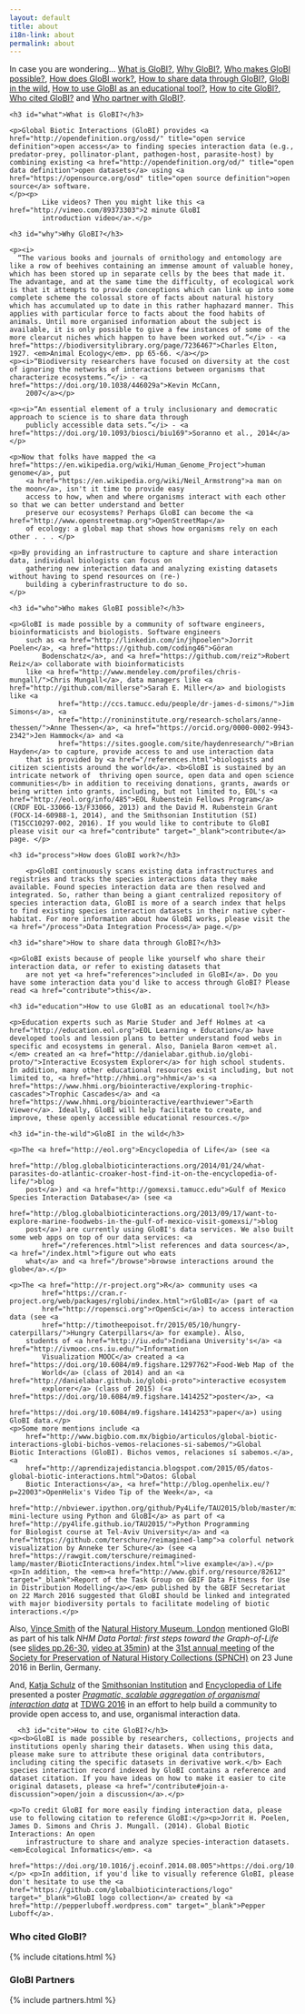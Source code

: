 ```yaml
---
layout: default
title: about
i18n-link: about
permalink: about
---
```

<div class="ui-widget">
    <p>In case you are wondering... <a href="#what">What is GloBI?</a>, <a href="#why">Why GloBI?</a>, <a href="#who">Who makes GloBI possible?</a>, <a href="#process">How does GloBI work?</a>, <a href="#share">How to share data through GloBI?</a>, <a href="#in-the-wild">GloBI in the wild</a>, <a href="#education">How to use GloBI as an educational tool?</a>, <a href="#cite">How to cite GloBI?</a>, <a href="#citations">Who cited GloBI?</a> and <a href="#partners">Who partner with GloBI?</a>.</p>

    <h3 id="what">What is GloBI?</h3>

    <p>Global Biotic Interactions (GloBI) provides <a href="http://opendefinition.org/ossd/" title="open service definition">open access</a> to finding species interaction data (e.g., predator-prey, pollinator-plant, pathogen-host, parasite-host) by combining existing <a href="http://opendefinition.org/od/" title="open data definition">open datasets</a> using <a href="https://opensource.org/osd" title="open source definition">open source</a> software. 
    </p><p>
            Like videos? Then you might like this <a href="http://vimeo.com/89373303">2 minute GloBI
            introduction video</a>.</p>

    <h3 id="why">Why GloBI?</h3>

    <p><i>
      “The various books and journals of ornithology and entomology are like a row of beehives containing an immense amount of valuable honey, which has been stored up in separate cells by the bees that made it. The advantage, and at the same time the difficulty, of ecological work is that it attempts to provide conceptions which can link up into some complete scheme the colossal store of facts about natural history which has accumulated up to date in this rather haphazard manner. This applies with particular force to facts about the food habits of animals. Until more organised information about the subject is available, it is only possible to give a few instances of some of the more clear­cut niches which happen to have been worked out.”</i> - <a href="https://biodiversitylibrary.org/page/7236467">Charles Elton, 1927. <em>Animal Ecology</em>. pp 65-66. </a></p>
    <p><i>“Biodiversity researchers have focused on diversity at the cost of ignoring the networks of interactions between organisms that characterize ecosystems.”</i> - <a href="https://doi.org/10.1038/446029a">Kevin McCann,
        2007</a></p>

    <p><i>“An essential element of a truly inclusionary and democratic approach to science is to share data through
        publicly accessible data sets.”</i> - <a href="https://doi.org/10.1093/biosci/biu169">Soranno et al., 2014</a>
    </p>

    <p>Now that folks have mapped the <a href="https://en.wikipedia.org/wiki/Human_Genome_Project">human genome</a>, put
        <a href="https://en.wikipedia.org/wiki/Neil_Armstrong">a man on the moon</a>, isn't it time to provide easy
        access to how, when and where organisms interact with each other so that we can better understand and better
        preserve our ecosystems? Perhaps GloBI can become the <a href="http://www.openstreetmap.org">OpenStreetMap</a>
        of ecology: a global map that shows how organisms rely on each other . . . </p>

    <p>By providing an infrastructure to capture and share interaction data, individual biologists can focus on
        gathering new interaction data and analyzing existing datasets without having to spend resources on (re-)
        building a cyberinfrastructure to do so.
    </p>

    <h3 id="who">Who makes GloBI possible?</h3>

    <p>GloBI is made possible by a community of software engineers, bioinformaticists and biologists. Software engineers
        such as <a href="http://linkedin.com/in/jhpoelen">Jorrit Poelen</a>, <a href="https://github.com/coding46">Göran
            Bodenschatz</a>, and <a href="https://github.com/reiz">Robert Reiz</a> collaborate with bioinformaticists
        like <a href="http://www.mendeley.com/profiles/chris-mungall/">Chris Mungall</a>, data managers like <a href="http://github.com/millerse">Sarah E. Miller</a> and biologists like <a
                href="http://ccs.tamucc.edu/people/dr-james-d-simons/">Jim Simons</a>, <a
                href="http://ronininstitute.org/research-scholars/anne-thessen/">Anne Thessen</a>, <a href="https://orcid.org/0000-0002-9943-2342">Jen Hammock</a> and <a
                href="https://sites.google.com/site/haydenresearch/">Brian Hayden</a> to capture, provide access to and use interaction data
        that is provided by <a href="/references.html">biologists and citizen scientists around the world</a>. <b>GloBI is sustained by an intricate network of  thriving open source, open data and open science communities</b> in addition to receiving donations, grants, awards or being written into grants, including, but not limited to, EOL's <a href="http://eol.org/info/485">EOL Rubenstein Fellows Program</a> (CRDF EOL-33066-13/F33066, 2013) and the David M. Rubenstein Grant (FOCX-14-60988-1, 2014), and the Smithsonian Institution (SI) (T15CC10297-002, 2016). If you would like to contribute to GloBI please visit our <a href="contribute" target="_blank">contribute</a> page. </p>

    <h3 id="process">How does GloBI work?</h3>

        <p>GloBI continuously scans existing data infrastructures and registries and tracks the species interactions data they make available. Found species interaction data are then resolved and integrated. So, rather than being a giant centralized repository of species interaction data, GloBI is more of a search index that helps to find existing species interaction datasets in their native cyber-habitat. For more information about how GloBI works, please visit the <a href="/process">Data Integration Process</a> page.</p>

    <h3 id="share">How to share data through GloBI?</h3>

    <p>GloBI exists because of people like yourself who share their interaction data, or refer to existing datasets that
        are not yet <a href="references">included in GloBI</a>. Do you have some interaction data you'd like to access through GloBI? Please read <a href="contribute">this</a>.

    <h3 id="education">How to use GloBI as an educational tool?</h3>

    <p>Education experts such as Marie Studer and Jeff Holmes at <a href="http://education.eol.org">EOL Learning + Education</a> have developed tools and lession plans to better understand food webs in specific and ecosystems in general. Also, Daniela Baron <em>et al.</em> created an <a href="http://danielabar.github.io/globi-proto/">Interactive Ecosystem Explorer</a> for high school students. In addition, many other educational resources exist including, but not limited to, <a href="http://hhmi.org">hhmi</a>'s <a href="https://www.hhmi.org/biointeractive/exploring-trophic-cascades">Trophic Cascades</a> and <a href="https://www.hhmi.org/biointeractive/earthviewer">Earth Viewer</a>. Ideally, GloBI will help facilitate to create, and improve, these openly accessible educational resources.</p>

    <h3 id="in-the-wild">GloBI in the wild</h3>

    <p>The <a href="http://eol.org">Encyclopedia of Life</a> (see <a
            href="http://blog.globalbioticinteractions.org/2014/01/24/what-parasites-do-atlantic-croaker-host-find-it-on-the-encyclopedia-of-life/">blog
        post</a>) and <a href="http://gomexsi.tamucc.edu">Gulf of Mexico Species Interaction Database</a> (see <a
            href="http://blog.globalbioticinteractions.org/2013/09/17/want-to-explore-marine-foodwebs-in-the-gulf-of-mexico-visit-gomexsi/">blog
        post</a>) are currently using GloBI's data services. We also built some web apps on top of our data services: <a
            href="/references.html">list references and data sources</a>, <a href="/index.html">figure out who eats
        what</a> and <a href="/browse">browse interactions around the globe</a>.</p>

    <p>The <a href="http://r-project.org">R</a> community uses <a
            href="https://cran.r-project.org/web/packages/rglobi/index.html">rGloBI</a> (part of <a
            href="http://ropensci.org">rOpenSci</a>) to access interaction data (see <a
            href="http://timotheepoisot.fr/2015/05/10/hungry-caterpillars/">Hungry Caterpillars</a> for example). Also,
        students of <a href="http://iu.edu">Indiana University's</a> <a href="http://ivmooc.cns.iu.edu/">Information
            Visualization MOOC</a> created a <a href="https://doi.org/10.6084/m9.figshare.1297762">Food-Web Map of the
            World</a> (class of 2014) and an <a href="http://danielabar.github.io/globi-proto">interactive ecosystem
            explorer</a> (class of 2015) (<a href="https://doi.org/10.6084/m9.figshare.1414252">poster</a>, <a
                href="https://doi.org/10.6084/m9.figshare.1414253">paper</a>) using GloBI data.</p>
    <p>Some more mentions include <a
        href="http://www.bigbio.com.mx/bigbio/articulos/global-biotic-interactions-globi-bichos-vemos-relaciones-si-sabemos/">Global
    Biotic Interactions (GloBI). Bichos vemos, relaciones sí sabemos.</a>, <a
        href="http://aprendizajedistancia.blogspot.com/2015/05/datos-global-biotic-interactions.html">Datos: Global
        Biotic Interactions</a>, <a href="http://blog.openhelix.eu/?p=22003">OpenHelix's Video Tip of the Week</a>, <a
        href="http://nbviewer.ipython.org/github/Py4Life/TAU2015/blob/master/minilecture_API_globi.ipynb">Py4Life's
    mini-lecture using Python and GloBI</a> as part of <a href="http://py4life.github.io/TAU2015/">Python Programming
    for Biologist course at Tel-Aviv University</a> and <a href="https://github.com/terschure/reimagined-lamp">a colorful network visualization by Anneke ter Schure</a> (see <a href="https://rawgit.com/terschure/reimagined-lamp/master/BioticInteractions/index.html">live example</a>).</p>
    <p>In addition, the <em><a href="http://www.gbif.org/resource/82612" target="_blank">Report of the Task Group on GBIF Data Fitness for Use in Distribution Modelling</a></em> published by the GBIF Secretariat on 22 March 2016 suggested that GloBI should be linked and integrated with major biodiversity portals to facilitate modeling of biotic interactions.</p>
Also, <a href="http://www.nhm.ac.uk/our-science/departments-and-staff/staff-directory/vincent-smith.html">Vince Smith</a> of the <a href="http://nhm.ac.uk">Natural History Museum, London</a> mentioned GloBI as part of his talk <em>NHM Data Portal: first steps toward the Graph-of-Life</em> (see <a href="http://www.slideshare.net/vsmithuk/nhm-data-portal-first-steps-toward-the-graphoflife/26">slides pp.26-30</a>, <a href="http://idigbio.adobeconnect.com/p40okmceb6d/">video at 35min</a>) at the <a href="http://www.spnhc2016.berlin/index.html">31st annual meeting</a> of the <a href="http://www.spnhc.org">Society for Preservation of Natural History Collections (SPNCH)</a> on 23 June 2016 in Berlin, Germany.</p> 
<p>And, <a href="https://www.researchgate.net/profile/Katja_Schulz" target="_blank">Katja Schulz</a> of the <a href="https://si.edu" target="_blank">Smithsonian Institution</a> and <a href="http://eol.org" target="_blank">Encyclopedia of Life</a> presented a poster <em><a href="https://doi.org/10.6084/m9.figshare.4495130.v1" target="_blank">Pragmatic, scalable aggregation of organismal interaction data</a></em> at <a href="http://www.tdwg.org/conference2016/" target="_blank">TDWG 2016</a> in an effort to help build a community to provide open access to, and use, organismal interaction data.</p>
      
      <h3 id="cite">How to cite GloBI?</h3>
    <p><b>GloBI is made possible by researchers, collections, projects and institutions openly sharing their datasets. When using this data, please make sure to attribute these original data contributors, including citing the specific datasets in derivative work.</b> Each species interaction record indexed by GloBI contains a reference and dataset citation. If you have ideas on how to make it easier to cite original datasets, please <a href="/contribute#join-a-discussion">open/join a discussion</a>.</p>

    <p>To credit GloBI for more easily finding interaction data, please use to following citation to reference GloBI:</p><p>Jorrit H. Poelen, James D. Simons and Chris J. Mungall. (2014). Global Biotic Interactions: An open
        infrastructure to share and analyze species-interaction datasets. <em>Ecological Informatics</em>. <a
                href="https://doi.org/10.1016/j.ecoinf.2014.08.005">https://doi.org/10.1016/j.ecoinf.2014.08.005</a>.</p> <p>In addition, if you'd like to visually reference GloBI, please don't hesitate to use the <a href="https://github.com/globalbioticinteractions/logo" target="_blank">GloBI logo collection</a> created by <a href="http://pepperluboff.wordpress.com" target="_blank">Pepper Luboff</a>.
<h3 id="citations">Who cited GloBI?</h3>
    {% include citations.html %}
<h3 id="partners">GloBI Partners</h3>
    {% include partners.html %}
